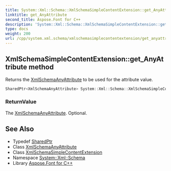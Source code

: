 ```yaml
---
title: System::Xml::Schema::XmlSchemaSimpleContentExtension::get_AnyAttribute method
linktitle: get_AnyAttribute
second_title: Aspose.Font for C++
description: 'System::Xml::Schema::XmlSchemaSimpleContentExtension::get_AnyAttribute method. Returns the XmlSchemaAnyAttribute to be used for the attribute value in C++.'
type: docs
weight: 200
url: /cpp/system.xml.schema/xmlschemasimplecontentextension/get_anyattribute/
---
```

## XmlSchemaSimpleContentExtension::get_AnyAttribute method


Returns the [XmlSchemaAnyAttribute](../../xmlschemaanyattribute/) to be used for the attribute value.

```cpp
SharedPtr<XmlSchemaAnyAttribute> System::Xml::Schema::XmlSchemaSimpleContentExtension::get_AnyAttribute()
```


### ReturnValue

The [XmlSchemaAnyAttribute](../../xmlschemaanyattribute/). Optional.

## See Also

* Typedef [SharedPtr](../../../system/sharedptr/)
* Class [XmlSchemaAnyAttribute](../../xmlschemaanyattribute/)
* Class [XmlSchemaSimpleContentExtension](../)
* Namespace [System::Xml::Schema](../../)
* Library [Aspose.Font for C++](../../../)
